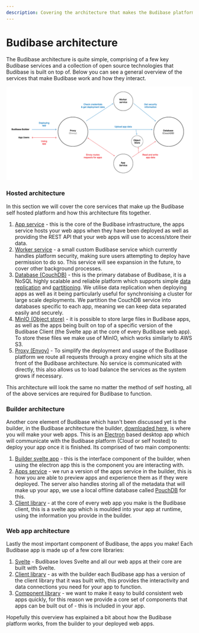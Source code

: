 ```yaml
---
description: Covering the architecture that makes the Budibase platform work
---
```


# Budibase architecture

The Budibase architecture is quite simple, comprising of a few key Budibase services and a collection of open source technologies that Budibase is built on top of. Below you can see a general overview of the services that make Budibase work and how they interact.

![](../.gitbook/assets/image%20%281%29.png)

### Hosted architecture

In this section we will cover the core services that make up the Budibase self hosted platform and how this architecture fits together.

1. [App service](https://github.com/Budibase/budibase/tree/master/packages/server) - this is the core of the Budibase infrastructure, the apps service hosts your web apps when they have been deployed as well as providing the REST API that your web apps will use to access/store their data.
2. [Worker service](https://github.com/Budibase/budibase/tree/master/packages/worker) - a small custom Budibase service which currently handles platform security, making sure users attempting to deploy have permission to do so. This service will see expansion in the future, to cover other background processes.
3. [Database \(CouchDB\)](https://couchdb.apache.org/) - this is the primary database of Budibase, it is a NoSQL highly scalable and reliable platform which supports simple [data replication](https://docs.couchdb.org/en/stable/replication/protocol.html) and [partitioning](https://docs.couchdb.org/en/stable/partitioned-dbs/index.html). We utilise data replication when deploying apps as well as it being particularly useful for synchronising a cluster for large scale deployments. We partition the CouchDB service into databases specific to each app, meaning we can keep data separated easily and securely.
4. [MinIO \(Object store\)](https://min.io/) - it is possible to store large files in Budibase apps, as well as the apps being built on top of a specific version of the Budibase Client \(the Svelte app at the core of every Budibase web app\). To store these files we make use of MinIO, which works similarly to AWS S3.
5. [Proxy \(Envoy\)](https://www.envoyproxy.io/) - To simplify the deployment and usage of the Budibase platform we route all requests through a proxy engine which sits at the front of the Budibase architecture. No service is communicated with directly, this also allows us to load balance the services as the system grows if necessary.

This architecture will look the same no matter the method of self hosting, all of the above services are required for Budibase to function.

### Builder architecture

Another core element of Budibase which hasn't been discussed yet is the builder, in the Budibase architecture the builder, [downloaded here](https://github.com/Budibase/budibase/releases), is where you will make your web apps. This is an [Electron](https://www.electronjs.org/) based desktop app which will communicate with the Budibase platform \(Cloud or self hosted\) to deploy your app once it is finished. Its comprised of two main components:

1. [Builder svelte app](https://github.com/Budibase/budibase/tree/master/packages/builder) - this is the interface component of the builder, when using the electron app this is the component you are interacting with.
2. [Apps service](https://github.com/Budibase/budibase/tree/master/packages/server) - we run a version of the apps service in the builder, this is how you are able to preview apps and experience them as if they were deployed. The server also handles storing all of the metadata that will make up your app, we use a local offline database called [PouchDB](https://pouchdb.com/) for this.
3. [Client library](https://github.com/Budibase/budibase/tree/master/packages/client) - at the core of every web app you make is the Budibase client, this is a svelte app which is moulded into your app at runtime, using the information you provide in the builder.

### Web app architecture

Lastly the most important component of Budibase, the apps you make! Each Budibase app is made up of a few core libraries:

1. [Svelte](https://svelte.dev/) - Budibase loves Svelte and all our web apps at their core are built with Svelte.
2. [Client library](https://github.com/Budibase/budibase/tree/master/packages/client) - as with the builder each Budibase app has a version of the client library that it was built with, this provides the interactivity and data connections you need for your app to function.
3. [Component library](https://github.com/Budibase/budibase/tree/master/packages/standard-components) - we want to make it easy to build consistent web apps quickly, for this reason we provide a core set of components that apps can be built out of - this is included in your app.

Hopefully this overview has explained a bit about how the Budibase platform works, from the builder to your deployed web apps.

